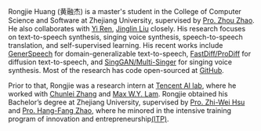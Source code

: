 Rongjie Huang (黄融杰) is a master's student in the College of Computer Science and Software at Zhejiang University, supervised by [Pro. Zhou Zhao](https://person.zju.edu.cn/zhaozhou). He also collaborates with [Yi Ren](https://github.com/RayeRen), [Jinglin Liu](https://github.com/MoonInTheRiver) closely.
His research focuses on text-to-speech synthesis, singing voice synthesis, speech-to-speech translation, and self-supervised learning. His recent works include [GenerSpeech]() for domain-generalizable text-to-speech, [FastDiff/ProDiff]() for diffusion text-to-speech, and [SingGAN/Multi-Singer]() for singing voice synthesis. Most of the research has code open-sourced at [GitHub](https://github.com/Rongjiehuang).

Prior to that, Rongjie was a research intern at [Tencent AI lab](https://ai.tencent.com/ailab/en/index), where he worked with [Chunlei Zhang](https://scholar.google.com/citations?hl=zh-CN&user=NCKZGb0AAAAJ&view_op=list_works&sortby=pubdate) and [Max W.Y. Lam](https://github.com/MaxInGaussian). Rongjie obtained his Bachelor’s degree at Zhejiang University, supervised by [Pro. Zhi-Wei Hsu](https://person.zju.edu.cn/0014142) and [Pro. Hang-Fang Zhao](https://person.zju.edu.cn/0012062), where he minored in the intensive training program of innovation and entrepreneurship[(ITP)](http://itper.org/index.php/Index).
